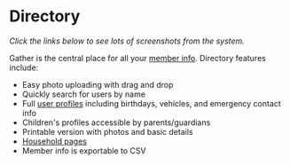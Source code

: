 # Directory

_Click the links below to see lots of screenshots from the system._

Gather is the central place for all your [member info](assets/screenshots/directory.png). Directory features include:

* Easy photo uploading with drag and drop
* Quickly search for users by name
* Full [user profiles](assets/screenshots/profile.png) including birthdays, vehicles, and emergency contact info
* Children's profiles accessible by parents/guardians
* Printable version with photos and basic details
* [Household pages](assets/screenshots/household.png)
* Member info is exportable to CSV
